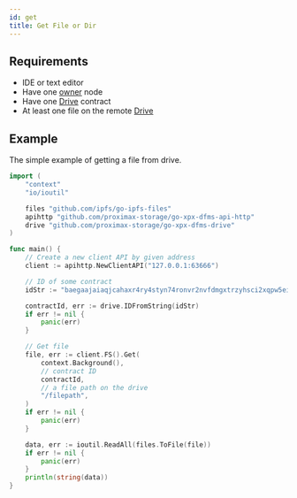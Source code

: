 ```yaml
---
id: get
title: Get File or Dir
---
```


## Requirements

- IDE or text editor
- Have one [owner](../../roles/owner.md) node
- Have one [Drive](../../built_in_features/drive/overview.md) contract
- At least one file on the remote [Drive](../../built_in_features/drive/overview.md)

## Example

The simple example of getting a file from drive.

```go
import (
    "context"
    "io/ioutil"

    files "github.com/ipfs/go-ipfs-files"
    apihttp "github.com/proximax-storage/go-xpx-dfms-api-http"
    drive "github.com/proximax-storage/go-xpx-dfms-drive"
)

func main() {
    // Create a new client API by given address
    client := apihttp.NewClientAPI("127.0.0.1:63666")

    // ID of some contract
    idStr := "baegaajaiaqjcahaxr4ry4styn74ronvr2nvfdmgxtrzyhsci2xqpw5eisrisrgn5"

    contractId, err := drive.IDFromString(idStr)
    if err != nil {
        panic(err)
    }

    // Get file
    file, err := client.FS().Get(
        context.Background(),
        // contract ID
        contractId,
        // a file path on the drive
        "/filepath",
    )
    if err != nil {
        panic(err)
    }

    data, err := ioutil.ReadAll(files.ToFile(file))
    if err != nil {
        panic(err)
    }
    println(string(data))
}
```
